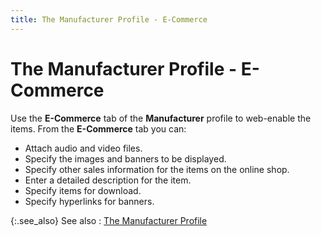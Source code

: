 ```yaml
---
title: The Manufacturer Profile - E-Commerce
---
```


# The Manufacturer Profile - E-Commerce


Use the **E-Commerce** tab of the  **Manufacturer** profile to web-enable  the items. From the **E-Commerce** tab  you can:

- Attach audio  and video files.
- Specify the  images and banners to be displayed.
- Specify other  sales information for the items on the online shop.
- Enter a detailed  description for the item.
- Specify items  for download.
- Specify hyperlinks  for banners.



{:.see_also}
See also
: [The Manufacturer  Profile]({{site.mi_baseurl}}/item-profile-details/item-specification/manufacturer/manufacturer_profile.html)
